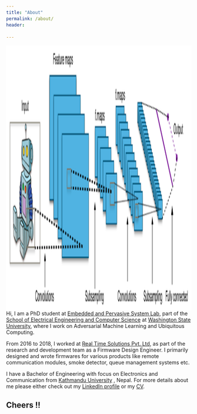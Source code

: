 ```yaml
---
title: "About"
permalink: /about/
header: 

---
```

<p align = "left"> 
<img src="../assets/images/Typical_cnn.png" width="540" height="720" alt="A convolutional neural network architecture." align="left"/>
</p>


Hi, I am a PhD student at [Embedded and Pervasive System Lab](http://epsl.eecs.wsu.edu/), part of the [School of 
Electrical Engineering and Computer Science](https://school.eecs.wsu.edu/) at [Washington State University](https://wsu.edu/), 
where I work on Adversarial Machine Learning and Ubiquitous Computing.

From 2016 to 2018, I worked at [Real Time Solutions Pvt. Ltd](https://rts.com.np/), as part of the research and
development team as a Firmware Design Engineer. I primarily designed and wrote firmwares for various products
like remote communication modules, smoke detector, queue management systems etc.

I have a Bachelor of Engineering with focus on Electronics and Communication from [Kathmandu University](https://www.ku.edu.np/)
, Nepal. For more details about me please either check out my [LinkedIn profile](https://www.linkedin.com/in/rameshkrsah/) or my [CV](../assets/files/cv_2019.pdf).

## Cheers !!
